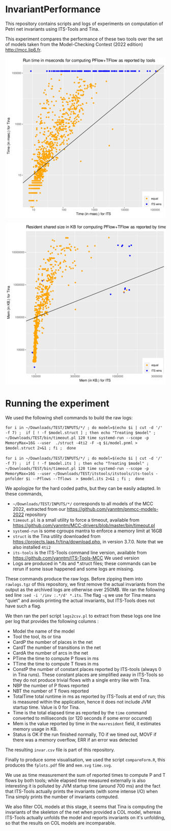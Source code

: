 # InvariantPerformance

This repository contains scripts and logs of experiments on computation of Petri net invariants using ITS-Tools and Tina.

This experiment compares the performance of these two tools over the set of models taken from the Model-Checking Contest (2022 edition) http://mcc.lip6.fr.

![Time](./time.svg)

![Memory](./mem.svg)

# Running the experiment

We used the following shell commands to build the raw logs:

```
for i in ~/Downloads/TEST/INPUTS/*/ ; do model=$(echo $i | cut -d '/' -f 7) ;  if [ ! -f $model.struct ] ; then echo "Treating $model" ;  ~/Downloads/TEST/bin/timeout.pl 120 time systemd-run --scope -p MemoryMax=16G --user  ./struct -4ti2 -F -q $i/model.pnml > $model.struct 2>&1 ; fi ;  done

for i in ~/Downloads/TEST/INPUTS/*/ ; do model=$(echo $i | cut -d '/' -f 7) ;  if [ ! -f $model.its ] ; then echo "Treating $model" ;  ~/Downloads/TEST/bin/timeout.pl 120 time systemd-run --scope -p MemoryMax=16G --user ~/Downloads/TEST/itstools/itstools/its-tools -pnfolder $i --Pflows --Tflows  > $model.its 2>&1 ; fi ;  done
```

We apologize for the hard coded paths, but they can be easily adapted.
In these commands,
* `~/Downloads/TEST/INPUTS/*/` corresponds to all models of the MCC 2022, extracted from our https://github.com/yanntm/pnmcc-models-2022 repository
* `timeout.pl` is a small utility to force a timeout, available from https://github.com/yanntm/MCC-drivers/blob/master/bin/timeout.pl
* `systemd-run` is some cgroups mantra to enforce a memory limit at 16GB
* `struct` is the Tina utility downloaded from https://projects.laas.fr/tina/download.php, in version 3.7.0. Note that we also installed `4ti2`
* `its-tools` is the ITS-Tools command line version, available from https://github.com/yanntm/ITS-Tools-MCC We used version 
* Logs are produced in *.its and *.struct files; these commands can be rerun if some issue happened and some logs are missing.

These commands produce the raw logs.
Before zipping them into `rawlogs.tgz` of this repository, we first remove the actual invariants from the output as the archived logs are otherwise over 250MB.
We ran the following sed line :`sed -i '/inv :.*/d' *.its`.
The flag `-q` we use for Tina means "quiet" and avoids printing the actual invariants, but ITS-Tools does not have such a flag.

We then ran the perl script `logs2csv.pl` to extract from these logs one line per log that provides the following columns :
* Model the name of the model
* Tool the tool, its or tina
* CardP the number of places in the net
* CardT the number of transitions in the net
* CardA the number of arcs in the net
* PTime the time to compute P flows in ms
* TTime the time to compute T flows in ms
* ConstP the number of constant places reported by ITS-tools (always 0 in Tina runs). These constant places are simplified away in ITS-Tools so they do not produce trivial flows with a single entry like with Tina. 
* NBP the number of P flows reported
* NBT the number of T flows reported
* TotalTime total runtime in ms as reported by ITS-Tools at end of run; this is measured within the application, hence it does not include JVM startup time. Value is 0 for Tina.
* Time is the total elapsed time as reported by the `time` command converted to milliseconds (or 120 seconds if some error occurred)
* Mem is the value reported by time in the `maxresident` field, it estimates memory usage in KB.
* Status is OK if the run finished normally, TO if we timed out, MOVF if there was a memory overflow, ERR if an error was detected

The resulting `invar.csv` file is part of this repository.

Finally to produce some visualisation, we used the script `compareForm.R`, this produces the `fplots.pdf` file and `mem.svg` `time.svg`.

We use as time measurement the sum of reported times to compute P and T flows by both tools; while elapsed time
 measured externally is also interesting it is polluted by JVM startup time (around 700 ms) and the fact that ITS-Tools actually
 prints the invariants (with some intense I/O) when Tina simply prints the number of invariants computed.

We also filter COL models at this stage, it seems that Tina is computing the invariants of the skeleton of the net when provided a COL model, whereas ITS-Tools actually unfolds the model and reports invariants on it's unfolding, so that the results on COL models are incomparable.

